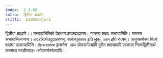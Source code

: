```yaml
---
index:  2.3.60
sutra:  द्वितीया ब्राह्मणे
vritti:  padamanjari
---
```


द्वितीया ब्राह्मणे।। मन्त्रव्यतिरिको वेदभागःउउउब्राह्मणम्। गामस्य तदहः सभायामिति। गामस्य सभायामित्यन्वयः। तदहरित्येतदुदाहरणम्, `स्वमोर्नपुंसकात्` इति लुक्, `अहन्` इति रुत्वम्।
अनुपसर्गस्य नित्यं षष्ठ्यां प्राप्तायामिति। `दिवस्तदर्थस्य` इत्यनेन` अथ  सोपसर्गस्यापि पूर्वेण षष्ठ्यामपि प्राप्तायां नित्यद्वितीयार्थं कस्मान्न भवतीत्याह--सोपसर्गस्येत्यादि।।
